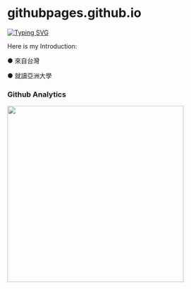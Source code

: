 # githubpages.github.io

[![Typing SVG](https://readme-typing-svg.demolab.com?font=Fira+Code&pause=1000&color=5536F7&width=435&lines=Hello!!;IM+WEI-LIN%2Cfrom+Taiwan++%E3%83%BD(%E2%9C%BF%EF%BE%9F%E2%96%BD%EF%BE%9F)%E3%83%8E;Nice+to+meet+you)](https://git.io/typing-svg)


Here is my Introduction:

● 來自台灣

● 就讀亞洲大學

### Github Analytics
<img src="https://github-readme-stats.vercel.app/api?username=LINEWANE&show_icons=true&theme=ADD_THEME_HERE" width="400">

